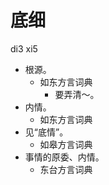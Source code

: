 # 底细
di3 xi5
+ 根源。
  * 如东方言词典
    - 要弄清～。
+ 内情。
  * 如东方言词典
+ 见“底情”。
  * 如皋方言词典
+ 事情的原委、内情。
  * 东台方言词典
